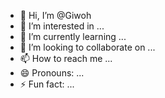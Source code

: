 - 👋 Hi, I’m @Giwoh
- 👀 I’m interested in ...
- 🌱 I’m currently learning ...
- 💞️ I’m looking to collaborate on ...
- 📫 How to reach me ...
- 😄 Pronouns: ...
- ⚡ Fun fact: ...

<!---
Giwoh/Giwoh is a ✨ special ✨ repository because its `README.md` (this file) appears on your GitHub profile.
You can click the Preview link to take a look at your changes.
--->
